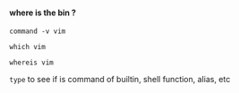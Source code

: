 #### where is the bin ?
```
command -v vim

which vim

whereis vim

```

`type` to see if is command of builtin, shell function, alias, etc
